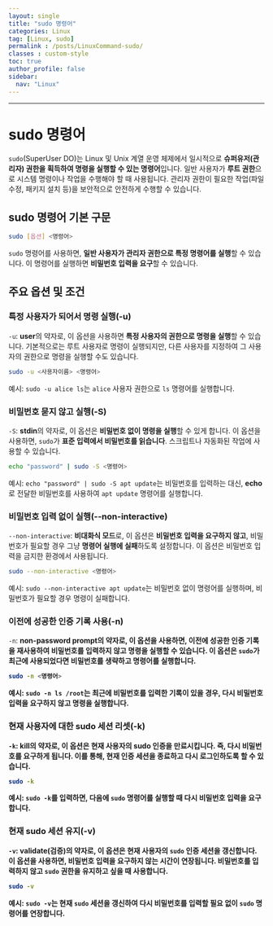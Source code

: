 ```yaml
---
layout: single
title: "sudo 명령어"
categories: Linux
tag: [Linux, sudo]
permalink : /posts/LinuxCommand-sudo/
classes : custom-style
toc: true
author_profile: false
sidebar:
  nav: "Linux"
---
```


<hr>

# sudo 명령어

`sudo`(SuperUser DO)는 Linux 및 Unix 계열 운영 체제에서 일시적으로 **슈퍼유저(관리자) 권한을 획득하여 명령을 실행할 수 있는 명령어**입니다. 일반 사용자가 **루트 권한**으로 시스템 명령이나 작업을 수행해야 할 때 사용됩니다. 관리자 권한이 필요한 작업(파일 수정, 패키지 설치 등)을 보안적으로 안전하게 수행할 수 있습니다.

## sudo 명령어 기본 구문

```bash
sudo [옵션] <명령어>
```

`sudo` 명령어를 사용하면, <b>일반 사용자가 관리자 권한으로 특정 명령어를 실행</b>할 수 있습니다. 이 명령어를 실행하면 **비밀번호 입력을 요구**할 수 있습니다.

## 주요 옵션 및 조건

### 특정 사용자가 되어서 명령 실행(-u)

`-u`: <b>user</b>의 약자로, 이 옵션을 사용하면 **특정 사용자의 권한으로 명령을 실행**할 수 있습니다. 기본적으로는 루트 사용자로 명령이 실행되지만, 다른 사용자를 지정하여 그 사용자의 권한으로 명령을 실행할 수도 있습니다.

```bash
sudo -u <사용자이름> <명령어>
```

예시: `sudo -u alice ls`는 `alice` 사용자 권한으로 `ls` 명령어를 실행합니다.

### 비밀번호 묻지 않고 실행(-S)

`-S`: <b>stdin</b>의 약자로, 이 옵션은 **비밀번호 없이 명령을 실행**할 수 있게 합니다. 이 옵션을 사용하면, `sudo`가 **표준 입력에서 비밀번호를 읽습니다**. 스크립트나 자동화된 작업에 사용할 수 있습니다.

```bash
echo "password" | sudo -S <명령어>
```

예시: `echo "password" | sudo -S apt update`는 비밀번호를 입력하는 대신, **echo**로 전달한 비밀번호를 사용하여 `apt update` 명령어를 실행합니다.

### 비밀번호 입력 없이 실행(--non-interactive)

`--non-interactive`: <b>비대화식 모드</b>로, 이 옵션은 **비밀번호 입력을 요구하지 않고**, 비밀번호가 필요할 경우 그냥 **명령어 실행에 실패**하도록 설정합니다. 이 옵션은 비밀번호 입력을 금지한 환경에서 사용됩니다.

```bash
sudo --non-interactive <명령어>
```

예시: `sudo --non-interactive apt update`는 비밀번호 없이 명령어를 실행하며, 비밀번호가 필요할 경우 명령이 실패합니다.

### 이전에 성공한 인증 기록 사용(-n)

`-n`: <b>non-password prompt<b>의 약자로, 이 옵션을 사용하면, **이전에 성공한 인증 기록을 재사용하여 비밀번호를 입력하지 않고 명령을 실행**할 수 있습니다. 이 옵션은 `sudo`가 최근에 사용되었다면 비밀번호를 생략하고 명령어를 실행합니다.

```bash
sudo -n <명령어>
```

예시: `sudo -n ls /root`는 최근에 비밀번호를 입력한 기록이 있을 경우, 다시 비밀번호 입력을 요구하지 않고 명령을 실행합니다.

### 현재 사용자에 대한 sudo 세션 리셋(-k)

`-k`: <b>kill</b>의 약자로, 이 옵션은 **현재 사용자의 sudo 인증을 만료**시킵니다. 즉, **다시 비밀번호를 요구**하게 됩니다. 이를 통해, 현재 인증 세션을 종료하고 다시 로그인하도록 할 수 있습니다.

```bash
sudo -k
```

예시: `sudo -k`를 입력하면, 다음에 `sudo` 명령어를 실행할 때 다시 비밀번호 입력을 요구합니다.

### 현재 sudo 세션 유지(-v)

`-v`: <b>validate</b>(검증)의 약자로, 이 옵션은 현재 사용자의 `sudo` **인증 세션을 갱신**합니다. 이 옵션을 사용하면, **비밀번호 입력을 요구하지 않는 시간이 연장**됩니다. 비밀번호를 입력하지 않고 `sudo` 권한을 유지하고 싶을 때 사용합니다.

```bash
sudo -v
```

예시: `sudo -v`는 현재 `sudo` 세션을 갱신하여 다시 비밀번호를 입력할 필요 없이 `sudo` 명령어를 연장합니다.